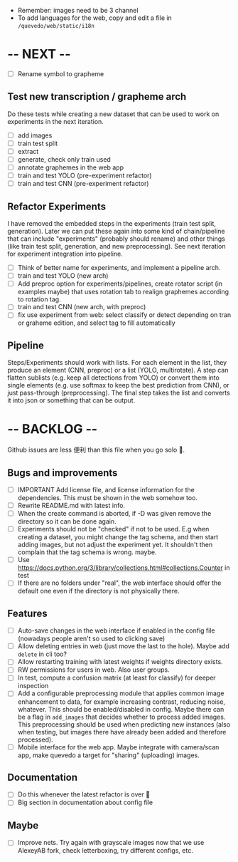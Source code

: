 - Remember: images need to be 3 channel
- To add languages for the web, copy and edit a file in `/quevedo/web/static/i18n`

# -- NEXT --

- [ ] Rename symbol to grapheme

## Test new transcription / grapheme arch

Do these tests while creating a new dataset that can be used to work on
experiments in the next iteration.

- [ ] add images
- [ ] train test split
- [ ] extract
- [ ] generate, check only train used
- [ ] annotate graphemes in the web app
- [ ] train and test YOLO (pre-experiment refactor)
- [ ] train and test CNN (pre-experiment refactor)
 
## Refactor Experiments

I have removed the embedded steps in the experiments (train test split,
generation). Later we can put these again into some kind of chain/pipeline that
can include "experiments" (probably should rename) and other things (like
train test split, generation, and new preprocessing). See next iteration for
experiment integration into pipeline.

- [ ] Think of better name for experiments, and implement a pipeline arch.
- [ ] train and test YOLO (new arch) 
- [ ] Add preproc option for experiments/pipelines, create rotator script (in
    examples maybe) that uses rotation tab to realign graphemes according to
    rotation tag.
- [ ] train and test CNN (new arch, with preproc)
- [ ] fix use experiment from web: select classify or detect depending on tran
    or graheme edition, and select tag to fill automatically

## Pipeline

Steps/Experiments should work with lists. For each element in the list, they
produce an element (CNN, preproc) or a list (YOLO, multirotate). A step can
flatten sublists (e.g. keep all detections from YOLO) or convert them into
single elements (e.g. use softmax to keep the best prediction from CNN), or just
pass-through (preprocessing). The final step takes the list and converts it into
json or something that can be output.


# -- BACKLOG --

Github issues are less 便利 than this file when you go solo 🤷.

## Bugs and improvements

- [ ] IMPORTANT Add license file, and license information for the dependencies.
    This must be shown in the web somehow too.
- [ ] Rewrite README.md with latest info.
- [ ] When the create command is aborted, if -D was given remove the directory
    so it can be done again.
- [ ] Experiments should not be "checked" if not to be used. E.g when creating a
    dataset, you might change the tag schema, and then start adding images, but
    not adjust the experiment yet. It shouldn't then complain that the tag
    schema is wrong. maybe.
- [ ] Use https://docs.python.org/3/library/collections.html#collections.Counter
    in test
- [ ] If there are no folders under "real", the web interface should offer the
    default one even if the directory is not physically there.

## Features

- [ ] Auto-save changes in the web interface if enabled in the config file
    (nowadays people aren't so used to clicking save)
- [ ] Allow deleting entries in web (just move the last to the hole). Maybe
    add `delete` in cli too?
- [ ] Allow restarting training with latest weights if weights directory exists.
- [ ] RW permissions for users in web. Also user groups.
- [ ] In test, compute a confusion matrix (at least for classify) for deeper
    inspection
- [ ] Add a configurable preprocessing module that applies common image
    enhancement to data, for example increasing contrast, reducing noise,
    whatever. This should be enabled/disabled in config. Maybe there can be a flag in
    `add_images` that decides whether to process added images. This preprocessing
    should be used when predicting new instances (also when testing, but images
    there have already been added and therefore processed). 
- [ ] Mobile interface for the web app. Maybe integrate with camera/scan app,
    make quevedo a target for "sharing" (uploading) images.

## Documentation

- [ ] Do this whenever the latest refactor is over 🤷
- [ ] Big section in documentation about config file

## Maybe

- [ ] Improve nets. Try again with grayscale images now that we use AlexeyAB
    fork, check letterboxing, try different configs, etc.

